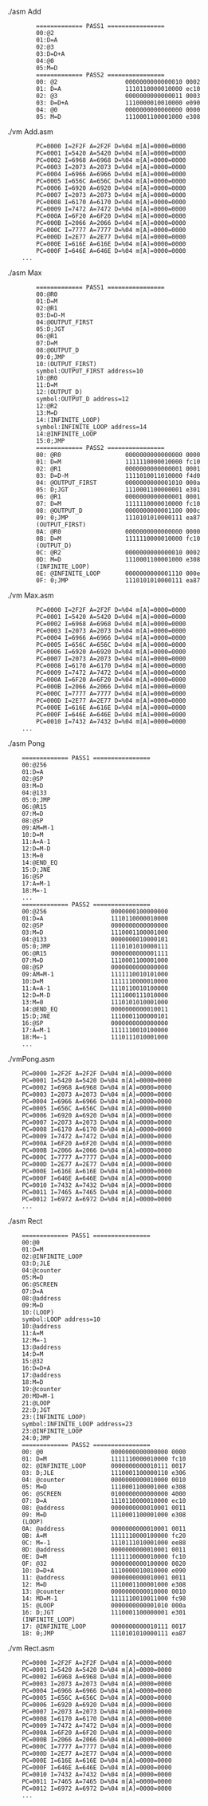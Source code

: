 ./asm Add

            ============= PASS1 ================
            00:@2
            01:D=A
            02:@3
            03:D=D+A
            04:@0
            05:M=D
            ============= PASS2 ================
            00: @2                   0000000000000010 0002
            01: D=A                  1110110000010000 ec10
            02: @3                   0000000000000011 0003
            03: D=D+A                1110000010010000 e090
            04: @0                   0000000000000000 0000
            05: M=D                  1110001100001000 e308

./vm Add.asm

            PC=0000 I=2F2F A=2F2F D=%04 m[A]=0000=0000
            PC=0001 I=5420 A=5420 D=%04 m[A]=0000=0000
            PC=0002 I=6968 A=6968 D=%04 m[A]=0000=0000
            PC=0003 I=2073 A=2073 D=%04 m[A]=0000=0000
            PC=0004 I=6966 A=6966 D=%04 m[A]=0000=0000
            PC=0005 I=656C A=656C D=%04 m[A]=0000=0000
            PC=0006 I=6920 A=6920 D=%04 m[A]=0000=0000
            PC=0007 I=2073 A=2073 D=%04 m[A]=0000=0000
            PC=0008 I=6170 A=6170 D=%04 m[A]=0000=0000
            PC=0009 I=7472 A=7472 D=%04 m[A]=0000=0000
            PC=000A I=6F20 A=6F20 D=%04 m[A]=0000=0000
            PC=000B I=2066 A=2066 D=%04 m[A]=0000=0000
            PC=000C I=7777 A=7777 D=%04 m[A]=0000=0000
            PC=000D I=2E77 A=2E77 D=%04 m[A]=0000=0000
            PC=000E I=616E A=616E D=%04 m[A]=0000=0000
            PC=000F I=646E A=646E D=%04 m[A]=0000=0000
        ...

./asm Max

            ============= PASS1 ================
            00:@R0
            01:D=M
            02:@R1
            03:D=D-M
            04:@OUTPUT_FIRST    
            05:D;JGT
            06:@R1
            07:D=M
            08:@OUTPUT_D
            09:0;JMP
            10:(OUTPUT_FIRST)
            symbol:OUTPUT_FIRST address=10
            10:@R0
            11:D=M
            12:(OUTPUT_D)
            symbol:OUTPUT_D address=12
            12:@R2
            13:M=D
            14:(INFINITE_LOOP)
            symbol:INFINITE_LOOP address=14
            14:@INFINITE_LOOP
            15:0;JMP
            ============= PASS2 ================
            00: @R0                  0000000000000000 0000
            01: D=M                  1111110000010000 fc10
            02: @R1                  0000000000000001 0001
            03: D=D-M                1111010011010000 f4d0
            04: @OUTPUT_FIRST        0000000000001010 000a
            05: D;JGT                1110001100000001 e301
            06: @R1                  0000000000000001 0001
            07: D=M                  1111110000010000 fc10
            08: @OUTPUT_D            0000000000001100 000c
            09: 0;JMP                1110101010000111 ea87
            (OUTPUT_FIRST)
            0A: @R0                  0000000000000000 0000
            0B: D=M                  1111110000010000 fc10
            (OUTPUT_D)
            0C: @R2                  0000000000000010 0002
            0D: M=D                  1110001100001000 e308
            (INFINITE_LOOP)
            0E: @INFINITE_LOOP       0000000000001110 000e
            0F: 0;JMP                1110101010000111 ea87

./vm Max.asm

            PC=0000 I=2F2F A=2F2F D=%04 m[A]=0000=0000
            PC=0001 I=5420 A=5420 D=%04 m[A]=0000=0000
            PC=0002 I=6968 A=6968 D=%04 m[A]=0000=0000
            PC=0003 I=2073 A=2073 D=%04 m[A]=0000=0000
            PC=0004 I=6966 A=6966 D=%04 m[A]=0000=0000
            PC=0005 I=656C A=656C D=%04 m[A]=0000=0000
            PC=0006 I=6920 A=6920 D=%04 m[A]=0000=0000
            PC=0007 I=2073 A=2073 D=%04 m[A]=0000=0000
            PC=0008 I=6170 A=6170 D=%04 m[A]=0000=0000
            PC=0009 I=7472 A=7472 D=%04 m[A]=0000=0000
            PC=000A I=6F20 A=6F20 D=%04 m[A]=0000=0000
            PC=000B I=2066 A=2066 D=%04 m[A]=0000=0000
            PC=000C I=7777 A=7777 D=%04 m[A]=0000=0000
            PC=000D I=2E77 A=2E77 D=%04 m[A]=0000=0000
            PC=000E I=616E A=616E D=%04 m[A]=0000=0000
            PC=000F I=646E A=646E D=%04 m[A]=0000=0000
            PC=0010 I=7432 A=7432 D=%04 m[A]=0000=0000
        ...

./asm Pong

        ============= PASS1 ================
        00:@256
        01:D=A
        02:@SP
        03:M=D
        04:@133
        05:0;JMP
        06:@R15
        07:M=D
        08:@SP
        09:AM=M-1
        10:D=M
        11:A=A-1
        12:D=M-D
        13:M=0
        14:@END_EQ
        15:D;JNE
        16:@SP
        17:A=M-1
        18:M=-1
        ...
        ============= PASS2 ================
        00:@256                  0000000100000000
        01:D=A                   1110110000010000
        02:@SP                   0000000000000000
        03:M=D                   1110001100001000
        04:@133                  0000000010000101
        05:0;JMP                 1110101010000111
        06:@R15                  0000000000001111
        07:M=D                   1110001100001000
        08:@SP                   0000000000000000
        09:AM=M-1                1111110010101000
        10:D=M                   1111110000010000
        11:A=A-1                 1110110010100000
        12:D=M-D                 1111000111010000
        13:M=0                   1110101010001000
        14:@END_EQ               0000000000010011
        15:D;JNE                 1110001100000101
        16:@SP                   0000000000000000
        17:A=M-1                 1111110010100000
        18:M=-1                  1110111010001000
        ...

./vmPong.asm

        PC=0000 I=2F2F A=2F2F D=%04 m[A]=0000=0000
        PC=0001 I=5420 A=5420 D=%04 m[A]=0000=0000
        PC=0002 I=6968 A=6968 D=%04 m[A]=0000=0000
        PC=0003 I=2073 A=2073 D=%04 m[A]=0000=0000
        PC=0004 I=6966 A=6966 D=%04 m[A]=0000=0000
        PC=0005 I=656C A=656C D=%04 m[A]=0000=0000
        PC=0006 I=6920 A=6920 D=%04 m[A]=0000=0000
        PC=0007 I=2073 A=2073 D=%04 m[A]=0000=0000
        PC=0008 I=6170 A=6170 D=%04 m[A]=0000=0000
        PC=0009 I=7472 A=7472 D=%04 m[A]=0000=0000
        PC=000A I=6F20 A=6F20 D=%04 m[A]=0000=0000
        PC=000B I=2066 A=2066 D=%04 m[A]=0000=0000
        PC=000C I=7777 A=7777 D=%04 m[A]=0000=0000
        PC=000D I=2E77 A=2E77 D=%04 m[A]=0000=0000
        PC=000E I=616E A=616E D=%04 m[A]=0000=0000
        PC=000F I=646E A=646E D=%04 m[A]=0000=0000
        PC=0010 I=7432 A=7432 D=%04 m[A]=0000=0000
        PC=0011 I=7465 A=7465 D=%04 m[A]=0000=0000
        PC=0012 I=6972 A=6972 D=%04 m[A]=0000=0000
        ...

./asm Rect

        ============= PASS1 ================
        00:@0 
        01:D=M
        02:@INFINITE_LOOP
        03:D;JLE         
        04:@counter      
        05:M=D
        06:@SCREEN
        07:D=A
        08:@address
        09:M=D
        10:(LOOP)
        symbol:LOOP address=10
        10:@address
        11:A=M
        12:M=-1
        13:@address
        14:D=M
        15:@32
        16:D=D+A
        17:@address
        18:M=D
        19:@counter
        20:MD=M-1
        21:@LOOP
        22:D;JGT
        23:(INFINITE_LOOP)
        symbol:INFINITE_LOOP address=23
        23:@INFINITE_LOOP
        24:0;JMP
        ============= PASS2 ================
        00: @0                   0000000000000000 0000
        01: D=M                  1111110000010000 fc10
        02: @INFINITE_LOOP       0000000000010111 0017
        03: D;JLE                1110001100000110 e306
        04: @counter             0000000000010000 0010
        05: M=D                  1110001100001000 e308
        06: @SCREEN              0100000000000000 4000
        07: D=A                  1110110000010000 ec10
        08: @address             0000000000010001 0011
        09: M=D                  1110001100001000 e308
        (LOOP)
        0A: @address             0000000000010001 0011
        0B: A=M                  1111110000100000 fc20
        0C: M=-1                 1110111010001000 ee88
        0D: @address             0000000000010001 0011
        0E: D=M                  1111110000010000 fc10
        0F: @32                  0000000000100000 0020
        10: D=D+A                1110000010010000 e090
        11: @address             0000000000010001 0011
        12: M=D                  1110001100001000 e308
        13: @counter             0000000000010000 0010
        14: MD=M-1               1111110010011000 fc98
        15: @LOOP                0000000000001010 000a
        16: D;JGT                1110001100000001 e301
        (INFINITE_LOOP)
        17: @INFINITE_LOOP       0000000000010111 0017
        18: 0;JMP                1110101010000111 ea87

./vm Rect.asm 

        PC=0000 I=2F2F A=2F2F D=%04 m[A]=0000=0000
        PC=0001 I=5420 A=5420 D=%04 m[A]=0000=0000
        PC=0002 I=6968 A=6968 D=%04 m[A]=0000=0000
        PC=0003 I=2073 A=2073 D=%04 m[A]=0000=0000
        PC=0004 I=6966 A=6966 D=%04 m[A]=0000=0000
        PC=0005 I=656C A=656C D=%04 m[A]=0000=0000
        PC=0006 I=6920 A=6920 D=%04 m[A]=0000=0000
        PC=0007 I=2073 A=2073 D=%04 m[A]=0000=0000
        PC=0008 I=6170 A=6170 D=%04 m[A]=0000=0000
        PC=0009 I=7472 A=7472 D=%04 m[A]=0000=0000
        PC=000A I=6F20 A=6F20 D=%04 m[A]=0000=0000
        PC=000B I=2066 A=2066 D=%04 m[A]=0000=0000
        PC=000C I=7777 A=7777 D=%04 m[A]=0000=0000
        PC=000D I=2E77 A=2E77 D=%04 m[A]=0000=0000
        PC=000E I=616E A=616E D=%04 m[A]=0000=0000
        PC=000F I=646E A=646E D=%04 m[A]=0000=0000
        PC=0010 I=7432 A=7432 D=%04 m[A]=0000=0000
        PC=0011 I=7465 A=7465 D=%04 m[A]=0000=0000
        PC=0012 I=6972 A=6972 D=%04 m[A]=0000=0000
        ...